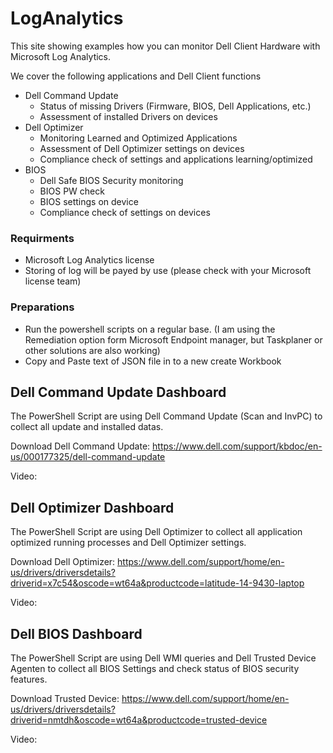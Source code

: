 # LogAnalytics
This site showing examples how you can monitor Dell Client Hardware with Microsoft Log Analytics.

We cover the following applications and Dell Client functions

- Dell Command Update
    + Status of missing Drivers (Firmware, BIOS, Dell Applications, etc.)
    + Assessment of installed Drivers on devices
- Dell Optimizer
    + Monitoring Learned and Optimized Applications
    + Assessment of Dell Optimizer settings on devices
    + Compliance check of settings and applications learning/optimized
- BIOS
    + Dell Safe BIOS Security monitoring
    + BIOS PW check
    + BIOS settings on device
    + Compliance check of settings on devices

### Requirments
- Microsoft Log Analytics license
- Storing of log will be payed by use (please check with your Microsoft license team)

### Preparations
- Run the powershell scripts on a regular base. (I am using the Remediation option form Microsoft Endpoint manager, but Taskplaner or other solutions are also working)
- Copy and Paste text of JSON file in to a new create Workbook

## Dell Command Update Dashboard

The PowerShell Script are using Dell Command Update (Scan and InvPC) to collect all update and installed datas.

Download Dell Command Update:
https://www.dell.com/support/kbdoc/en-us/000177325/dell-command-update


Video:


## Dell Optimizer Dashboard

The PowerShell Script are using Dell Optimizer to collect all application optimized running processes and Dell Optimizer settings.

Download Dell Optimizer:
https://www.dell.com/support/home/en-us/drivers/driversdetails?driverid=x7c54&oscode=wt64a&productcode=latitude-14-9430-laptop


Video:


## Dell BIOS Dashboard

The PowerShell Script are using Dell WMI queries and Dell Trusted Device Agenten to collect all BIOS Settings and check status of BIOS security features.

Download Trusted Device:
https://www.dell.com/support/home/en-us/drivers/driversdetails?driverid=nmtdh&oscode=wt64a&productcode=trusted-device


Video:
